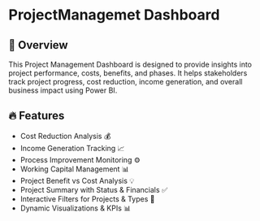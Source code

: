 # ProjectManagemet Dashboard
## 📝 Overview
This Project Management Dashboard is designed to provide insights into project performance, costs, benefits, and phases. It helps stakeholders track project progress, cost reduction, income generation, and overall business impact using Power BI.
## 🔥 Features
* Cost Reduction Analysis 💰
* Income Generation Tracking 📈
* Process Improvement Monitoring ⚙️
* Working Capital Management 📊
* Project Benefit vs Cost Analysis 💡
* Project Summary with Status & Financials ✅
* Interactive Filters for Projects & Types 🎯
* Dynamic Visualizations & KPIs 📊
